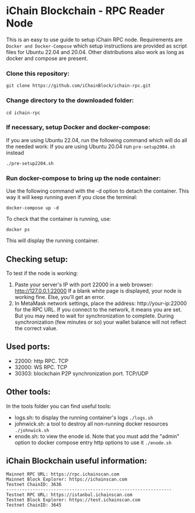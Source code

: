 # iChain Blockchain - RPC Reader Node

This is an easy to use guide to setup iChain RPC node.
Requirements are `Docker and Docker-Compose` which setup instructions are provided as script files for Ubuntu 22.04 and 20.04. 
Other distributions also work as long as docker and compose are present.

### Clone this repository:

```
git clone https://github.com/iChainBlock/ichain-rpc.git

```
### Change directory to the downloaded folder:

```
cd ichain-rpc

```
### If necessary, setup Docker and docker-compose:
If you are using Ubuntu 22.04, run the following command which will do all the needed work:
If you are using Ubuntu 20.04 run `pre-setup2004.sh` instead

```
./pre-setup2204.sh

```
### Run docker-compose to bring up the node container:
Use the following command with the -d option to detach the container. This way it will keep running even if you close the terminal:
```
docker-compose up -d

```
To check that the container is running, use:

```
docker ps
```
This will display the running container. 

## Checking setup:
To test if the node is working:
1. Paste your server's IP with port 22000 in a web browser: http://127.0.0.1:22000 
   If a blank white page is displayed, your node is working fine. Else, you'll get an error. 
2. In MetaMask network settings, place the address: http://your-ip:22000 for the RPC URL. 
   If you connect to the network, it means you are set. But you may need to wait for synchronization to complete. 
   During synchronization (few minutes or so) your wallet balance will not reflect the correct value.

## Used ports:
 - 22000: http RPC. TCP
 - 32000: WS RPC. TCP
 - 30303: blockchain P2P synchronization port. TCP/UDP

## Other tools:
In the tools folder you can find useful tools: 
 * logs.sh: to display the running container's logs `./logs.sh`
 * johnwick.sh: a tool to destroy all non-running docker resources `./johnwick.sh`
 * enode.sh: to view the enode id. Note that you must add the "admin" option to docker compose entry http options to use it `./enode.sh`
 
## iChain Blockchain useful information:
```
Mainnet RPC URL: https://rpc.ichainscan.com
Mainnet Block Explorer: https://ichainscan.com
Testnet ChainID: 3636
---------------------------------------------------------------
Testnet RPC URL: https://istanbul.ichainscan.com
Testnet Block Explorer: https://test.ichainscan.com
Testnet ChainID: 3645
```

